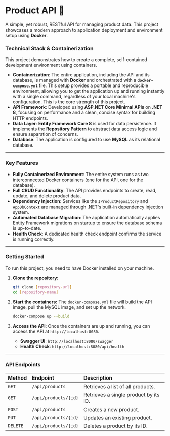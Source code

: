 # Product API 🐳

A simple, yet robust, RESTful API for managing product data. This project showcases a modern approach to application deployment and environment setup using **Docker**.

### Technical Stack & Containerization

This project demonstrates how to create a complete, self-contained development environment using containers.

* **Containerization**: The entire application, including the API and its database, is managed with **Docker** and orchestrated with a **`docker-compose.yml`** file. This setup provides a portable and reproducible environment, allowing you to get the application up and running instantly with a single command, regardless of your local machine's configuration. This is the core strength of this project.
* **API Framework**: Developed using **ASP.NET Core Minimal APIs** on **.NET 8**, focusing on performance and a clean, concise syntax for building HTTP endpoints.
* **Data Layer**: **Entity Framework Core 8** is used for data persistence. It implements the **Repository Pattern** to abstract data access logic and ensure separation of concerns.
* **Database**: The application is configured to use **MySQL** as its relational database.

---

### Key Features

* **Fully Containerized Environment**: The entire system runs as two interconnected Docker containers (one for the API, one for the database).
* **Full CRUD Functionality**: The API provides endpoints to create, read, update, and delete product data.
* **Dependency Injection**: Services like the `IProductRepository` and `AppDbContext` are managed through .NET's built-in dependency injection system.
* **Automated Database Migration**: The application automatically applies Entity Framework migrations on startup to ensure the database schema is up-to-date.
* **Health Check**: A dedicated health check endpoint confirms the service is running correctly.

---

### Getting Started

To run this project, you need to have Docker installed on your machine.

1.  **Clone the repository:**
    ```sh
    git clone [repository-url]
    cd [repository-name]
    ```

2.  **Start the containers:**
    The `docker-compose.yml` file will build the API image, pull the MySQL image, and set up the network.
    ```sh
    docker-compose up --build
    ```
3.  **Access the API**:
    Once the containers are up and running, you can access the API at `http://localhost:8080`.
    * **Swagger UI**: `http://localhost:8080/swagger`
    * **Health Check**: `http://localhost:8080/api/health`

---

### API Endpoints

| Method | Endpoint | Description |
| :--- | :--- | :--- |
| `GET` | `/api/products` | Retrieves a list of all products. |
| `GET` | `/api/products/{id}` | Retrieves a single product by its ID. |
| `POST` | `/api/products` | Creates a new product. |
| `PUT` | `/api/products/{id}` | Updates an existing product. |
| `DELETE` | `/api/products/{id}` | Deletes a product by its ID. |
